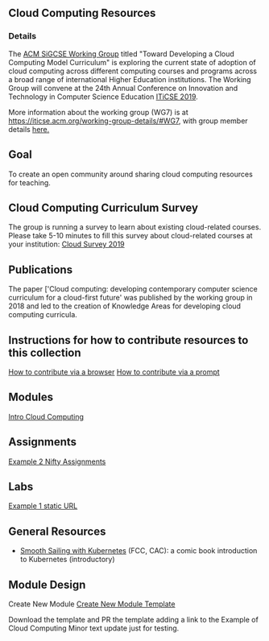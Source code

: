 ## Cloud Computing Resources

### Details

The [ACM SiGCSE Working Group](/Core/wgmembers.md) titled "Toward Developing a Cloud Computing Model Curriculum" is exploring the current state of adoption of cloud computing across different computing courses and programs across a broad range of international Higher Education institutions. The Working Group will convene at the 24th Annual Conference on Innovation and Technology in Computer Science Education [ITiCSE 2019](https://iticse.acm.org/). 

More information about the working group (WG7) is at https://iticse.acm.org/working-group-details/#WG7, with group member details [here.](/Core/wgmembers.md)

## Goal

To create an open community around sharing cloud computing resources for teaching.

## Cloud Computing Curriculum Survey

 The group is running a survey to learn about existing cloud-related courses.  Please take 5-10 minutes to fill this survey about cloud-related courses at your institution: [Cloud Survey 2019](https://forms.gle/MYz2iX5J8UBigwQG7)

## Publications

The paper ['Cloud computing: developing contemporary computer science curriculum for a cloud-first future' was published by the working group in 2018 and led to the creation of Knowledge Areas for developing cloud computing curricula.

[//]: # (Please add links to your content here)

## Instructions for how to contribute resources to this collection

[How to contribute via a browser]()
[How to contribute via a prompt]()


## Modules

[Intro Cloud Computing ](https://github.com/cloudcomputingcurricula/Modules-/blob/master/)

## Assignments

[Example 2 Nifty Assignments](http://http://nifty.stanford.edu/)

## Labs

[Example 1 static URL ](https://cloudcomputingcurricula.github.io/)


## General Resources

* [Smooth Sailing with Kubernetes](/Content/k8scomic.md) (FCC, CAC): a comic book introduction to Kubernetes (introductory)

## Module Design

Create New Module
[Create New Module Template](https://github.com/cloudcomputingcurricula/Modules-/blob/master/Module.md)

Download the template and PR the template adding a link to the Example of Cloud Computing
Minor text update just for testing. 
